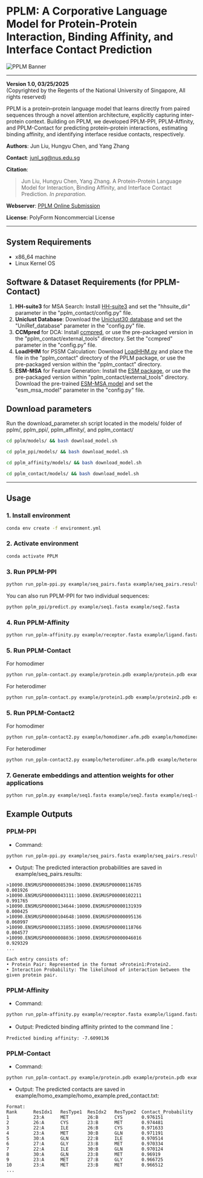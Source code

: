 
# PPLM: A Corporative Language Model for Protein-Protein Interaction, Binding Affinity, and Interface Contact Prediction

![PPLM Banner](https://zhanglab.comp.nus.edu.sg/PPLM/img/pplm_pipeline.png)

---

**Version 1.0, 03/25/2025**  
(Copyrighted by the Regents of the National University of Singapore, All rights reserved)

PPLM is a protein–protein language model that learns directly from paired sequences through a novel
attention architecture, explicitly capturing inter-protein context. Building on PPLM, we developed
PPLM-PPI, PPLM-Affinity, and PPLM-Contact for predicting protein–protein interactions, estimating
binding affinity, and identifying interface residue contacts, respectively.

**Authors**: Jun Liu, Hungyu Chen, and Yang Zhang

**Contact**: junl_sg@nus.edu.sg

**Citation**:  
> Jun Liu, Hungyu Chen, Yang Zhang. A Protein-Protein Language Model for Interaction, Binding Affinity, and Interface Contact Prediction. *In preparation.*

**Webserver**: [PPLM Online Submission](https://zhanggroup.org/PPLM/)  

**License**: PolyForm Noncommercial License

---

## System Requirements
- x86_64 machine
- Linux Kernel OS

## Software & Dataset Requirements (for PPLM-Contact)
1. **HH-suite3** for MSA Search: Install [HH-suite3](https://github.com/soedinglab/hh-suite) and set the "hhsuite_dir" parameter in the "pplm_contact/config.py" file.
2. **Uniclust Database**: Download the [Uniclust30 database](http://wwwuser.gwdg.de/~compbiol/uniclust/2021_03/) and set the "UniRef_database" parameter in the "config.py" file.
3. **CCMpred** for DCA: Install [ccmpred](https://github.com/soedinglab/CCMpred), or use the pre-packaged version in the "pplm_contact/external_tools" directory. Set the "ccmpred" parameter in the "config.py" file.
4. **LoadHHM** for PSSM Calculation: Download [LoadHHM.py](https://github.com/j3xugit/RaptorX-Contact/blob/master/Common/LoadHHM.py) and place the file in the "pplm_contact" directory of the PPLM package, or use the pre-packaged version within the "pplm_contact" directory.
5. **ESM-MSA** for Feature Generation: Install the [ESM package](https://github.com/facebookresearch/esm), or use the pre-packaged version within "pplm_contact/external_tools" directory. Download the pre-trained [ESM-MSA model](https://dl.fbaipublicfiles.com/fair-esm/models/esm_msa1_t12_100M_UR50S.pt) and set the "esm_msa_model" parameter in the "config.py" file. 

## Download parameters
Run the download_parameter.sh script located in the models/ folder of pplm/, pplm_ppi/, pplm_affinity/, and pplm_contact/
```bash
cd pplm/models/ && bash download_model.sh
```
```bash
cd pplm_ppi/models/ && bash download_model.sh
```
```bash
cd pplm_affinity/models/ && bash download_model.sh 
```
```bash
cd pplm_contact/models/ && bash download_model.sh
```
---

## Usage

### 1. Install environment
```bash
conda env create -f environment.yml
```
### 2. Activate environment
```bash
conda activate PPLM
```
### 3. Run PPLM-PPI
```bash
python run_pplm-ppi.py example/seq_pairs.fasta example/seq_pairs.results
```
You can also run PPLM-PPI for two individual sequences:
```bash
python pplm_ppi/predict.py example/seq1.fasta example/seq2.fasta
```
### 4. Run PPLM-Affinity
```bash
python run_pplm-affinity.py example/receptor.fasta example/ligand.fasta
```
### 5. Run PPLM-Contact
For homodimer
```bash
python run_pplm-contact.py example/protein.pdb example/protein.pdb example/homo_example
```
For heterodimer
```bash
python run_pplm-contact.py example/protein1.pdb example/protein2.pdb example/hetero_example
```
### 5. Run PPLM-Contact2
For homodimer
```bash
python run_pplm-contact2.py example/homodimer.afm.pdb example/homodimer.af3.pdb example/homodimer.dmf.pdb example/homo_example2
```
For heterodimer
```bash
python run_pplm-contact2.py example/heterodimer.afm.pdb example/heterodimer.af3.pdb example/heterodimer.dmf.pdb example/hetero_example2
```
### 7. Generate embeddings and attention weights for other applications
```bash
python run_pplm.py example/seq1.fasta example/seq2.fasta example/seq1-seq2.pplm.pkl
```

## Example Outputs

### PPLM-PPI
- Command:
```bash
python run_pplm-ppi.py example/seq_pairs.fasta example/seq_pairs.results
```
- Output: The predicted interaction probabilities are saved in example/seq_pairs.results:
```
>10090.ENSMUSP00000085394:10090.ENSMUSP00000116785
0.001926
>10090.ENSMUSP00000043111:10090.ENSMUSP00000102211
0.991765
>10090.ENSMUSP00000134644:10090.ENSMUSP00000131939
0.000425
>10090.ENSMUSP00000104648:10090.ENSMUSP00000095136
0.060997
>10090.ENSMUSP00000131855:10090.ENSMUSP00000118766
0.004577
>10090.ENSMUSP00000008036:10090.ENSMUSP00000046016
0.929329
...

Each entry consists of:
• Protein Pair: Represented in the format >Protein1:Protein2.
• Interaction Probability: The likelihood of interaction between the given protein pair.
```

### PPLM-Affinity
- Command:
```bash
python run_pplm-affinity.py example/receptor.fasta example/ligand.fasta
```
- Output: Predicted binding affinity printed to the command line：
```
Predicted binding affinity: -7.6090136
```

### PPLM-Contact
- Command:
```bash
python run_pplm-contact.py example/protein.pdb example/protein.pdb example/homo_example
```
- Output: The predicted contacts are saved in example/homo_example/homo_example.pred_contact.txt:
```
Format:
Rank      ResIdx1   ResType1  ResIdx2   ResType2  Contact_Probability
1         23:A      MET       26:B      CYS       0.976151
2         26:A      CYS       23:B      MET       0.974481
3         22:A      ILE       26:B      CYS       0.971633
4         23:A      MET       30:B      GLN       0.971191
5         30:A      GLN       22:B      ILE       0.970514
6         27:A      GLY       23:B      MET       0.970334
7         22:A      ILE       30:B      GLN       0.970124
8         30:A      GLN       23:B      MET       0.96919
9         23:A      MET       27:B      GLY       0.966725
10        23:A      MET       23:B      MET       0.966512
...
```

